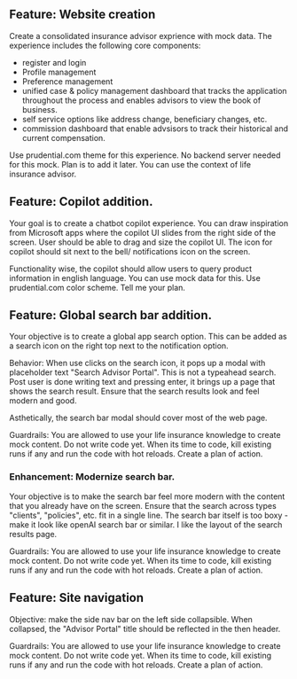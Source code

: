 ## Feature: Website creation
Create a consolidated insurance advisor exprience with mock data. The experience includes the following core components:
- register and login
- Profile management
- Preference management 
- unified case & policy management dashboard that tracks the application throughout the process and enables advisors to view the book of business.
- self service options like address change, beneficiary changes, etc.
- commission dashboard that enable advsisors to track their historical and current compensation.

Use prudential.com theme for this experience. No backend server needed for this mock. Plan is to add it later. You can use the context of life insurance advisor. 

## Feature: Copilot addition.
Your goal is to create a chatbot copilot experience. You can draw inspiration from Microsoft apps where the copilot UI slides from the right side of the screen. User should be able to drag and size the copilot UI. The icon for copilot should sit next to the bell/ notifications icon on the screen.

Functionality wise, the copilot should allow users to query product information in english language. You can use mock data for this. Use prudential.com color scheme. Tell me your plan.


## Feature: Global search bar addition.
Your objective is to create a global app search option. This can be added as a search icon on the right top next to the notification option. 

Behavior: When use clicks on the search icon, it pops up a modal with placeholder text "Search Advisor Portal". This is not a typeahead search. Post user is done writing text and pressing enter, it brings up a page that shows the search result. Ensure that the search results look and feel modern and good. 

Asthetically, the search bar modal should cover most of the web page.  

Guardrails: You are allowed to use your life insurance knowledge to create mock content. Do not write code yet. When its time to code, kill existing runs if any and run the code with hot reloads. Create a plan of action.

### Enhancement: Modernize search bar.
Your objective is to make the search bar feel more modern with the content that you already have on the screen. Ensure that the search across types "clients", "policies", etc. fit in a single line. The search bar itself is too boxy - make it look like openAI search bar or similar. I like the layout of the search results page. 

Guardrails: You are allowed to use your life insurance knowledge to create mock content. Do not write code yet. When its time to code, kill existing runs if any and run the code with hot reloads. Create a plan of action.

## Feature: Site navigation
Objective: make the side nav bar on the left side collapsible. When collapsed, the "Advisor Portal" title should be reflected in the then header.

Guardrails: You are allowed to use your life insurance knowledge to create mock content. Do not write code yet. When its time to code, kill existing runs if any and run the code with hot reloads. Create a plan of action.
